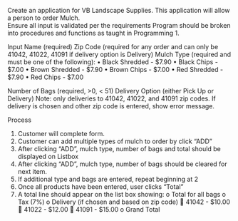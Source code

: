 Create an application for VB Landscape Supplies.  This application will allow a person to order Mulch.  
Ensure all input is validated per the requirements
Program should be broken into procedures and functions as taught in Programming 1.
 
Input
Name (required)
Zip Code (required for any order and can only be 41042, 41022, 41091 if delivery option is Delivery)
Mulch Type (required and must be one of the following):
•	Black Shredded - $7.90
•	Black Chips - $7.00
•	Brown Shredded - $7.90
•	Brown Chips - $7.00
•	Red Shredded - $7.90
•	Red Chips - $7.00

Number of Bags (required, >0, < 51)
Delivery Option (either Pick Up or Delivery) 
Note:  only deliveries to 41042, 41022, and 41091 zip codes.  If delivery is chosen and other zip code is entered, show error message.

Process
1.	Customer will complete form. 
2.	Customer can add multiple types of mulch to order by click “ADD” 
3.	After clicking “ADD”, mulch type, number of bags and total should be displayed on Listbox
4.	After clicking “ADD”, mulch type, number of bags should be cleared for next item. 
5.	If additional type and bags are entered, repeat beginning at 2
6.	Once all products have been entered, user clicks “Total” 
7.	A total line should appear on the list box showing: 
o	Total for all bags
o	Tax (7%)
o	Delivery (if chosen and based on zip code) 
	41042 - $10.00
	41022 - $12.00
	41091 - $15.00
o	Grand Total

